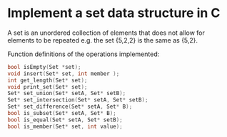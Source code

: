 # Implement a set data structure in C

A set is an unordered collection of elements that does not allow for elements to be repeated e.g. the set {5,2,2} is the same as {5,2}.

Function  definitions of the operations implemented:
```c
bool isEmpty(Set *set);
void insert(Set* set, int member );
int get_length(Set* set);
void print_set(Set* set);
Set* set_union(Set* setA, Set* setB);
Set* set_intersection(Set* setA, Set* setB);
Set* set_difference(Set* setA, Set* B);
bool is_subset(Set* setA, Set* B);
bool is_equal(Set* setA, Set* setB);
bool is_member(Set* set, int value);
```
